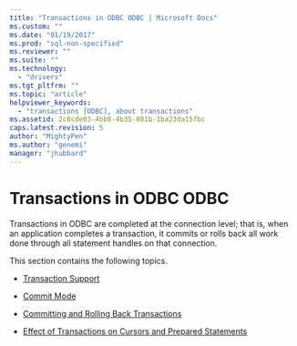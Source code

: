 ```yaml
---
title: "Transactions in ODBC ODBC | Microsoft Docs"
ms.custom: ""
ms.date: "01/19/2017"
ms.prod: "sql-non-specified"
ms.reviewer: ""
ms.suite: ""
ms.technology: 
  - "drivers"
ms.tgt_pltfrm: ""
ms.topic: "article"
helpviewer_keywords: 
  - "transactions [ODBC], about transactions"
ms.assetid: 2c8cde03-4bb8-4b35-881b-1ba23da15fbc
caps.latest.revision: 5
author: "MightyPen"
ms.author: "genemi"
manager: "jhubbard"
---
```

# Transactions in ODBC ODBC
Transactions in ODBC are completed at the connection level; that is, when an application completes a transaction, it commits or rolls back all work done through all statement handles on that connection.  
  
 This section contains the following topics.  
  
-   [Transaction Support](../../../odbc/reference/develop-app/transaction-support.md)  
  
-   [Commit Mode](../../../odbc/reference/develop-app/commit-mode.md)  
  
-   [Committing and Rolling Back Transactions](../../../odbc/reference/develop-app/committing-and-rolling-back-transactions.md)  
  
-   [Effect of Transactions on Cursors and Prepared Statements](../../../odbc/reference/develop-app/effect-of-transactions-on-cursors-and-prepared-statements.md)